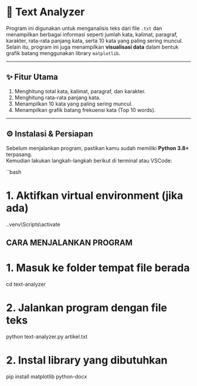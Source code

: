 # 🧠 Text Analyzer 

Program ini digunakan untuk menganalisis teks dari file `.txt` dan menampilkan berbagai informasi seperti jumlah kata, kalimat, paragraf, karakter, rata-rata panjang kata, serta 10 kata yang paling sering muncul.  
Selain itu, program ini juga menampilkan **visualisasi data** dalam bentuk grafik batang menggunakan library `matplotlib`.

---

## ✨ Fitur Utama
1. Menghitung total kata, kalimat, paragraf, dan karakter.  
2. Menghitung rata-rata panjang kata.  
3. Menampilkan 10 kata yang paling sering muncul.  
4. Menampilkan grafik batang frekuensi kata (Top 10 words).

---

## ⚙️ Instalasi & Persiapan

Sebelum menjalankan program, pastikan kamu sudah memiliki **Python 3.8+** terpasang.  
Kemudian lakukan langkah-langkah berikut di terminal atau VSCode:

``bash
# 1. Aktifkan virtual environment (jika ada)
.\.venv\Scripts\activate

## CARA MENJALANKAN PROGRAM

# 1. Masuk ke folder tempat file berada
cd text-analyzer

# 2. Jalankan program dengan file teks
python text-analyzer.py artikel.txt
# 2. Instal library yang dibutuhkan
pip install matplotlib python-docx
